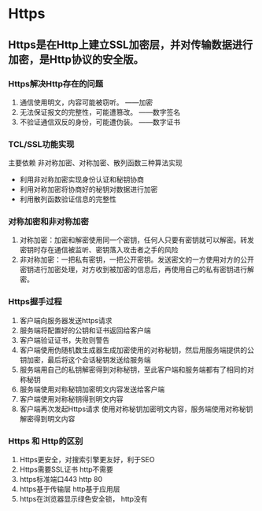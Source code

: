 # Https

## Https是在Http上建立SSL加密层，并对传输数据进行加密，是Http协议的安全版。

### Https解决Http存在的问题
1. 通信使用明文，内容可能被窃听。 ——加密
2. 无法保证报文的完整性，可能遭篡改。 ——数字签名
3. 不验证通信双反的身份，可能遭伪装。 ——数字证书

### TCL/SSL功能实现
主要依赖 非对称加密、对称加密、散列函数三种算法实现
- 利用非对称加密实现身份认证和秘钥协商
- 利用对称加密将协商好的秘钥对数据进行加密
- 利用散列函数验证信息的完整性

### 对称加密和非对称加密
1. 对称加密：加密和解密使用同一个密钥，任何人只要有密钥就可以解密。转发密钥时存在通信被监听、密钥落入攻击者之手的风险
2. 非对称加密：一把私有密钥，一把公开密钥。发送密文的一方使用对方的公开密钥进行加密处理，对方收到被加密的信息后，再使用自己的私有密钥进行解密。

### Https握手过程
1. 客户端向服务器发送https请求
2. 服务端将配置好的公钥和证书返回给客户端
3. 客户端验证证书，失败则警告
4. 客户端使用伪随机数生成器生成加密使用的对称秘钥，然后用服务端提供的公钥加密，最后将这个会话秘钥发送给服务端
5. 服务端用自己的私钥解密得到对称秘钥，至此客户端和服务端都有了相同的对称秘钥
6. 服务端使用对称秘钥加密明文内容发送给客户端
7. 客户端使用对称秘钥得到明文内容
8. 客户端再次发起Https请求 使用对称秘钥加密明文内容，服务端使用对称秘钥解密得到明文内容

### Https 和 Http的区别
1. Https更安全，对搜索引擎更友好，利于SEO
2. Https需要SSL证书 http不需要
3. https标准端口443  http 80
4. https基于传输层  http基于应用层
5. https在浏览器显示绿色安全锁， http没有